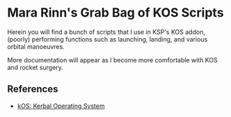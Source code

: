 # Mara Rinn's Grab Bag of KOS Scripts

Herein you will find a bunch of scripts that I use in KSP's KOS addon, (poorly) performing functions such as launching, landing, and various orbital manoeuvres.

More documentation will appear as I become more comfortable with KOS and rocket surgery.

## References

+ [kOS: Kerbal Operating System](https://ksp-kos.github.io/KOS/)

